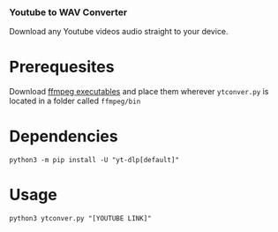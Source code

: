 ### Youtube to WAV Converter
Download any Youtube videos audio straight to your device.

# Prerequesites
Download <a href="https://www.ffmpeg.org/download.html">ffmpeg executables</a> and place them wherever `ytconver.py` is located in a folder called `ffmpeg/bin`

# Dependencies
`python3 -m pip install -U "yt-dlp[default]"`

# Usage
`python3 ytconver.py "[YOUTUBE LINK]"`
